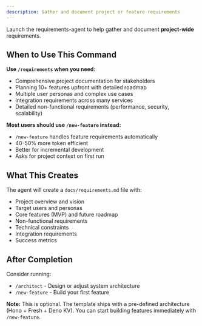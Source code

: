 ```yaml
---
description: Gather and document project or feature requirements
---
```


Launch the requirements-agent to help gather and document **project-wide** requirements.

## When to Use This Command

**Use `/requirements` when you need:**
- Comprehensive project documentation for stakeholders
- Planning 10+ features upfront with detailed roadmap
- Multiple user personas and complex use cases
- Integration requirements across many services
- Detailed non-functional requirements (performance, security, scalability)

**Most users should use `/new-feature` instead:**
- `/new-feature` handles feature requirements automatically
- 40-50% more token efficient
- Better for incremental development
- Asks for project context on first run

## What This Creates

The agent will create a `docs/requirements.md` file with:
- Project overview and vision
- Target users and personas
- Core features (MVP) and future roadmap
- Non-functional requirements
- Technical constraints
- Integration requirements
- Success metrics

## After Completion

Consider running:
- `/architect` - Design or adjust system architecture
- `/new-feature` - Build your first feature

**Note:** This is optional. The template ships with a pre-defined architecture (Hono + Fresh + Deno KV). You can start building features immediately with `/new-feature`.
